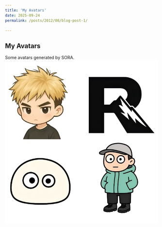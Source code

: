 ```yaml
---
title: 'My Avatars'
date: 2025-09-24
permalink: /posts/2012/08/blog-post-1/

---
```

My Avatars
-----
Some avatars generated by SORA.
![Example Image](https://github.com/Mukj1/Mukj1.github.io/blob/master/images/avatar.png?raw=true)
